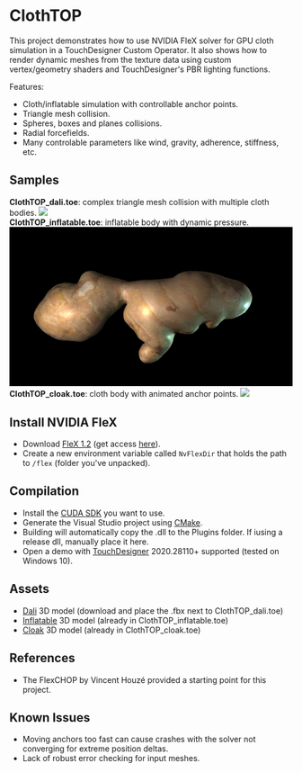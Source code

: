 # ClothTOP

This project demonstrates how to use NVIDIA FleX solver for GPU cloth simulation in a TouchDesigner Custom Operator. It also shows how to render dynamic meshes from the texture data using custom vertex/geometry shaders and TouchDesigner's PBR lighting functions.

Features:
- Cloth/inflatable simulation with controllable anchor points.
- Triangle mesh collision.
- Spheres, boxes and planes collisions.
- Radial forcefields.
- Many controlable parameters like wind, gravity, adherence, stiffness, etc.

## Samples
**ClothTOP_dali.toe**: complex triangle mesh collision with multiple cloth bodies.
<img src="img/dali_gif.gif" width="600"><br>
**ClothTOP_inflatable.toe**: inflatable body with dynamic pressure.
<img src="img/ginger_gif.gif" width="600"><br>
**ClothTOP_cloak.toe**: cloth body with animated anchor points.
<img src="img/cloak_gif.gif" width="600"><br>

## Install NVIDIA FleX

- Download [FleX 1.2](https://github.com/NVIDIAGameWorks/FleX) (get access [here](https://developer.nvidia.com/gameworks-source-github)).
- Create a new environment variable called `NvFlexDir` that holds the path to `/flex` (folder you've unpacked).

## Compilation

- Install the [CUDA SDK](https://developer.nvidia.com/Cuda-downloads) you want to use. <br>
- Generate the Visual Studio project using [CMake](https://cmake.org/download/). <br>
- Building will automatically copy the .dll to the Plugins folder. If iusing a release dll, manually place it here. <br>
- Open a demo with [TouchDesigner](https://derivative.ca/download) 2020.28110+ supported (tested on Windows 10).

## Assets

- [Dali](https://sketchfab.com/3d-models/dalithe-persistence-of-memory-ab3e99facbdb4d9d8661d3f07815638e) 3D model (download and place the .fbx next to ClothTOP_dali.toe) <br>
- [Inflatable](https://www.turbosquid.com/3d-models/unity-decor-model-1360123) 3D model (already in ClothTOP_inflatable.toe) <br>
- [Cloak](https://www.turbosquid.com/3d-models/free-cloak-cape-robe-3d-model/299477) 3D model (already in ClothTOP_cloak.toe)<br>

## References

- The FlexCHOP by Vincent Houzé provided a starting point for this project.

## Known Issues
- Moving anchors too fast can cause crashes with the solver not converging for extreme position deltas.
- Lack of robust error checking for input meshes.